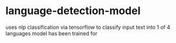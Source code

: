 # language-detection-model
uses nlp classification via tensorflow to classify input text into 1 of 4 languages model has been trained for
